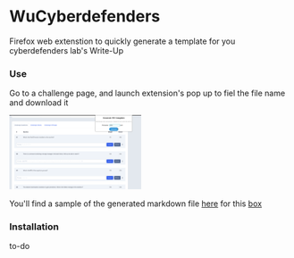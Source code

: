 # WuCyberdefenders
Firefox web extenstion to quickly generate a template for you cyberdefenders lab's Write-Up

### Use

Go to a challenge page, and launch extension's pop up to fiel the file name and download it

<img src="https://github.com/maaaaaaalon/WuCyberdefenders/raw/main/sample/demo.png" style="zoom:23%;" />

You'll find a sample of the generated markdown file [here](https://github.com/maaaaaaalon/WuCyberdefenders/tree/main/sample) for this [box](https://cyberdefenders.org/blueteam-ctf-challenges/92)

### Installation

to-do
